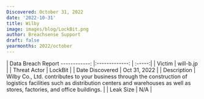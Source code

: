 ```yaml
---
Discovered: October 31, 2022
date: '2022-10-31'
title: Wilby
image: images/blog/LockBit.png
author: Breachsense Support
draft: false
yearmonths: 2022/october
---
```



| Data Breach Report
------------:     |:-------------:    | :-----:|
| Victim      | will-b.jp      | 
| Threat Actor      | LockBit      | 
| Date Discovered      | Oct 31, 2022      | 
| Description      | Wilby Co., Ltd. contributes to your business through the construction of logistics facilities such as distribution centers and warehouses as well as stores, factories, and office buildings.      | 
| Leak Size      | N/A      | 

